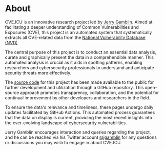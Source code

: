 # About
CVE.ICU is an innovative research project led by [Jerry Gamblin](https://www.jerrygamblin.com). Aimed at facilitating a deeper understanding of Common Vulnerabilities and Exposures (CVE), this project is an automated system that systematically extracts all CVE-related data from the [National Vulnerability Database (NVD)](https://nvd.nist.gov/).

The central purpose of this project is to conduct an essential data analysis, curate and graphically present the data in a comprehendible manner. This automated analysis is crucial as it aids in spotting patterns, enabling researchers and cybersecurity professionals to understand and anticipate security threats more effectively.

The [source code](https://github.com/jgamblin/cve.icu) for this project has been made available to the public for further development and utilization through a GitHub repository. This open-source approach promotes transparency, collaboration, and the potential for continual improvement by other developers and researchers in the field.

To ensure the data's relevance and timeliness, these pages undergo daily updates facilitated by GitHub Actions. This automated process guarantees that the data on display is current, providing the most recent insights into the ever-evolving landscape of cybersecurity vulnerabilities.

Jerry Gamblin encourages interaction and queries regarding the project, and he can be reached via his Twitter account [@jgamblin](https://twitter.com/jgamblin) for any questions or discussions you may wish to engage in about CVE.ICU.